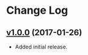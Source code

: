 # Change Log

## [v1.0.0](https://github.com/arsnebula/nebula-switch/releases/tag/v1.0.0) (2017-01-26)

- Added initial release.